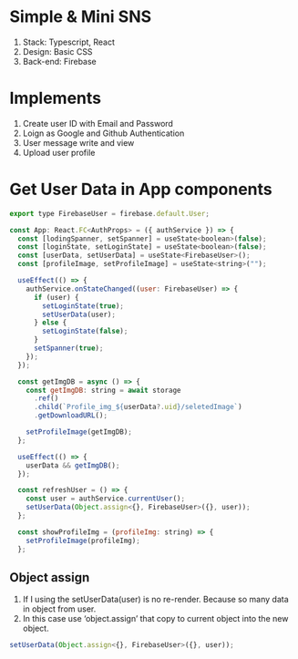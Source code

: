 # Simple & Mini SNS

1. Stack: Typescript, React
2. Design: Basic CSS
3. Back-end: Firebase

# Implements

1. Create user ID with Email and Password
2. Loign as Google and Github Authentication
3. User message write and view
4. Upload user profile

# Get User Data in App components
```javascript
export type FirebaseUser = firebase.default.User;

const App: React.FC<AuthProps> = ({ authService }) => {
  const [lodingSpanner, setSpanner] = useState<boolean>(false);
  const [loginState, setLoginState] = useState<boolean>(false);
  const [userData, setUserData] = useState<FirebaseUser>();
  const [profileImage, setProfileImage] = useState<string>("");

  useEffect(() => {
    authService.onStateChanged((user: FirebaseUser) => {
      if (user) {
        setLoginState(true);
        setUserData(user);
      } else {
        setLoginState(false);
      }
      setSpanner(true);
    });
  });

  const getImgDB = async () => {
    const getImgDB: string = await storage
      .ref()
      .child(`Profile_img_${userData?.uid}/seletedImage`)
      .getDownloadURL();

    setProfileImage(getImgDB);
  };

  useEffect(() => {
    userData && getImgDB();
  });

  const refreshUser = () => {
    const user = authService.currentUser();
    setUserData(Object.assign<{}, FirebaseUser>({}, user));
  };

  const showProfileImg = (profileImg: string) => {
    setProfileImage(profileImg);
  };
```

## Object assign 
1. If I using the setUserData(user) is no re-render. Because so many data in object from user.
2. In this case use ‘object.assign’ that copy to current object into the new object.
```javascript
setUserData(Object.assign<{}, FirebaseUser>({}, user));
```
